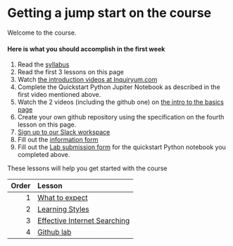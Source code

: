 # Getting a jump start on the course

Welcome to the course.

#### Here is what you should accomplish in the first week

1. Read the [syllabus](../README.md)
2. Read the first 3 lessons on this page
3. Watch [the introduction videos at Inquiryum.com](http://inquiryum.com/machine-learning/)
4. Complete the Quickstart Python Jupiter Notebook as described in the first video mentioned above.
5. Watch the 2 videos (including the github one) on [the intro to the basics page](http://inquiryum.com/machine-learning/modules/basics/Intro-To-Basic-ML/)
6. Create your own github repository using the specification on the fourth lesson on this page.
7. [Sign up to our Slack workspace](https://join.slack.com/t/fiu-deeplearning-team/shared_invite/zt-1dl3bvb7m-ANjWYb8YCGy5lYjxiB4thA)
8. Fill out the [information form](https://docs.google.com/forms/d/e/1FAIpQLSdS5dh7HUnb9N_z7e3p23R3nhW47g-mJcU7b61CXChr9S1OiA/viewform)
9. Fill out the [Lab submission form](https://forms.gle/Tt3cjf6Ki3JSQUpo7) for the quickstart Python notebook you completed above.

These lessons will help you get started with the course

| Order | Lesson                                                |
| -----:|:----------------------------------------------------- |
| 1     | [What to expect](what_to_expect.md)                   |
| 2     | [Learning Styles](learning-styles.md)                 |
| 3     | [Effective Internet Searching](internet-searching.md) |
| 4     | [Github lab](gitlablab.md)                            |
